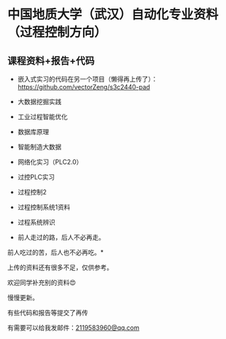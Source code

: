 # 中国地质大学（武汉）自动化专业资料（过程控制方向） 

## 课程资料+报告+代码

- 嵌入式实习的代码在另一个项目（懒得再上传了）：https://github.com/vectorZeng/s3c2440-pad

- 大数据挖掘实践　 

- 工业过程智能优化

- 数据库原理

- 智能制造大数据

- 网络化实习（PLC2.0）

- 过控PLC实习

- 过程控制2

- 过程控制系统1资料

- 过程系统辨识

* 前人走过的路，后人不必再走。

前人吃过的苦，后人也不必再吃。*

上传的资料还有很多不足，仅供参考。

欢迎同学补充别的资料😍

慢慢更新。

有些代码和报告等提交了再传

有需要可以给我发邮件：2119583960@qq.com
